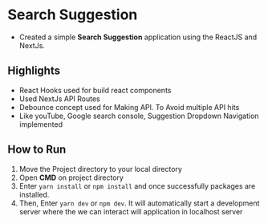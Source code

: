 # Search Suggestion

- Created a simple **Search Suggestion** application using the ReactJS and NextJs.

## Highlights

- React Hooks used for build react components
- Used NextJs API Routes
- Debounce concept used for Making API. To Avoid multiple API hits
- Like youTube, Google search console, Suggestion Dropdown Navigation implemented

## How to Run

1. Move the Project directory to your local directory
2. Open **CMD** on project directory
3. Enter `yarn install` or `npm install` and once successfully packages are installed.
4. Then, Enter `yarn dev` or `npm dev`. It will automatically start a development server where the we can interact will application in localhost server
